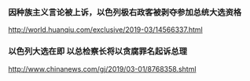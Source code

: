 ### 因种族主义言论被上诉，以色列极右政客被剥夺参加总统大选资格
http://world.huanqiu.com/exclusive/2019-03/14566337.html
### 以色列大选在即 以总检察长将以贪腐罪名起诉总理
http://www.chinanews.com/gj/2019/03-01/8768358.shtml